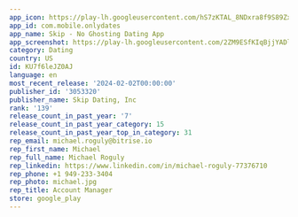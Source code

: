 ```yaml
---
app_icon: https://play-lh.googleusercontent.com/hS7zKTAL_8NDxra8f9S89ZxyprU4f2H1SXk6XpBTwBxTnQo4d35iIwwcs2Z9BYDpCA
app_id: com.mobile.onlydates
app_name: Skip - No Ghosting Dating App
app_screenshot: https://play-lh.googleusercontent.com/2ZM9ESfKIqBjjYADlTZmg08nltiYDugztIwKkowmm8_FNvSFzbibvrUsu3mYbtYqT-U
category: Dating
country: US
id: KU7f6leJZ0AJ
language: en
most_recent_release: '2024-02-02T00:00:00'
publisher_id: '3053320'
publisher_name: Skip Dating, Inc
rank: '139'
release_count_in_past_year: '7'
release_count_in_past_year_category: 15
release_count_in_past_year_top_in_category: 31
rep_email: michael.roguly@bitrise.io
rep_first_name: Michael
rep_full_name: Michael Roguly
rep_linkedin: https://www.linkedin.com/in/michael-roguly-77376710
rep_phone: +1 949-233-3404
rep_photo: michael.jpg
rep_title: Account Manager
store: google_play
---
```

